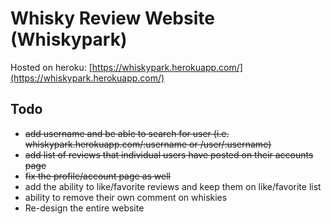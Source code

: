 # Whisky Review Website (Whiskypark)

Hosted on heroku: [https://whiskypark.herokuapp.com/](https://whiskypark.herokuapp.com/)

## Todo
- ~~add username and be able to search for user (i.e. whiskypark.herokuapp.com/:username or /user/:username)~~
- ~~add list of reviews that individual users have posted on their accounts page~~
- ~~fix the profile/account page as well~~
- add the ability to like/favorite reviews and keep them on like/favorite list
- ability to remove their own comment on whiskies
- Re-design the entire website